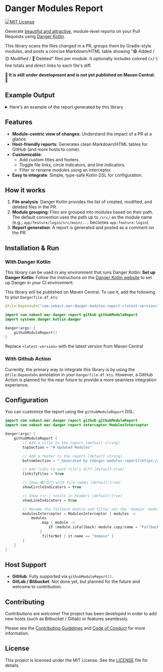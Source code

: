 # Danger Modules Report

[![MIT License](https://img.shields.io/badge/License-MIT-green.svg)](LICENSE)

Generate [beautiful and attractive](https://github.com/SebVay/Danger-Module-Report/pull/1), module-level reports on your Pull Requests using [Danger Kotlin](https://danger.systems/kotlin/).

This library scans the files changed in a PR, groups them by Gradle-style modules, and posts a concise Markdown/HTML table showing "🟢 Added / 🟡 Modified / 🔴 Deleted" files per module. It optionally includes colored (+/-) line totals and direct links to each file's diff.

**🚧 It is still under development and is not yet published on Maven Central. 🚧**

## Example Output

<details>
<summary>Here's an example of the report generated by this library</summary>

</details>

## Features

- **Module-centric view of changes**: Understand the impact of a PR at a glance.
- **Host-friendly reports**: Generates clean Markdown/HTML tables for GitHub (and more hosts to come).
- **Customizable**:
    - Add custom titles and footers.
    - Toggle file links, circle indicators, and line indicators.
    - Filter or rename modules using an interceptor.
- **Easy to integrate**: Simple, type-safe Kotlin DSL for configuration.

## How it works

1. **File analysis**: Danger Kotlin provides the list of created, modified, and deleted files in the PR.
2. **Module grouping**: Files are grouped into modules based on their path. The default convention uses the path up to `/src/` as the module name (e.g., `app/feature/login/src/main/...` becomes `app:feature:login`).
3. **Report generation**: A report is generated and posted as a comment on the PR.

## Installation & Run

### With Danger Kotlin

This library can be used in any environment that runs Danger Kotlin:
**Set up Danger Kotlin**: Follow the instructions on the [Danger Kotlin website](https://danger.systems/kotlin/) to set
up Danger in your CI environment.

This library will be published on Maven Central. To use it, add the following to your `Dangerfile.df.kts`:

```kotlin
@file:DependsOn("com.sebast.mar:danger-modules-report:<latest-version>")

import com.sebast.mar.danger.report.github.githubModuleReport
import systems.danger.kotlin.danger

danger(args) {
    githubModuleReport()
}
```

Replace `<latest-version>` with the latest version from Maven Central

### With Github Action

Currently, the primary way to integrate this library is by using the `@file:DependsOn` annotation in your `Dangerfile.df.kts`. 
However, a GitHub Action is planned for the near future to provide a more seamless integration experience.


## Configuration

You can customize the report using the `githubModuleReport` DSL:

```kotlin
import com.sebast.mar.danger.report.github.githubModuleReport
import com.sebast.mar.danger.report.interceptor.ModulesInterceptor

danger(args) {
    githubModuleReport {
        // Add a title to the report (default string)
        topSection = "# Updated Modules"

        // Add a footer to the report (default string)
        bottomSection = "_Generated by [danger-modules-report](https://github.com/sebast/danger-modules-report)_"

        // Add links to each file's diff (default:true)
        linkifyFiles = true

        // Show 🟢/🟡/🔴 with file names (default:true)
        showCircleIndicators = true

        // Show (+/-) totals in headers (default:true)
        showLineIndicators = true

        // Rename the fallback module and filter out the 'domain' module (default: NoOpModulesInterceptor)
        modulesInterceptor = ModulesInterceptor { modules ->
            modules
                .map { module ->
                    if (module.isFallback) module.copy(name = "Fallback Module") else module
                }
                .filterNot { it.name == "domain" }
        }
    }
}
```

## Host Support

- **GitHub**: Fully supported via `githubModuleReport()`.
- **GitLab / Bitbucket**: Not done yet, but planned for the future and welcome to contribution.

## Contributing

Contributions are welcome!
The project has been developed in order to add new hosts (such as Bitbucket / Gitlab) or features seamlessly.

Please see the [Contributing Guidelines](CONTRIBUTING.md) and [Code of Conduct](CODE_OF_CONDUCT.md) for more
information.

## License

This project is licensed under the MIT License. See the [LICENSE](LICENSE) file for details.